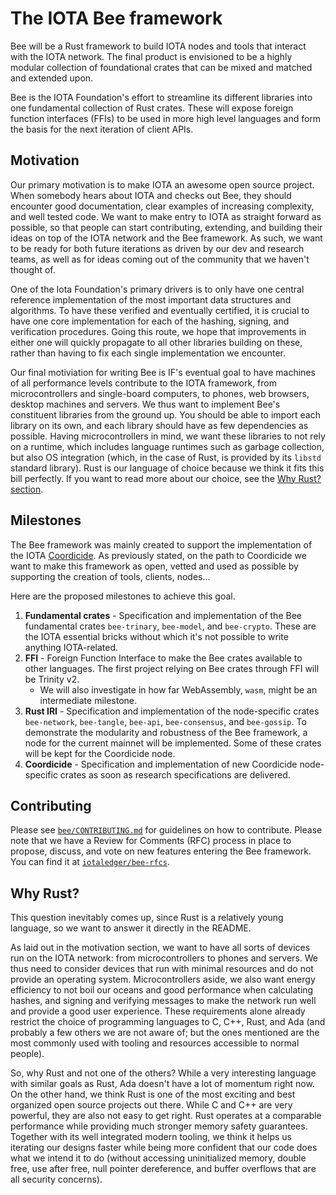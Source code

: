 # The IOTA Bee framework

Bee will be a Rust framework to build IOTA nodes and tools that interact with
the IOTA network. The final product is envisioned to be a highly modular
collection of foundational crates that can be mixed and matched and extended
upon.

Bee is the IOTA Foundation's effort to streamline its different libraries into
one fundamental collection of Rust crates. These will expose foreign function
interfaces (FFIs) to be used in more high level languages and form the basis
for the next iteration of client APIs.

## Motivation

Our primary motivation is to make IOTA an awesome open source project. When
somebody hears about IOTA and checks out Bee, they should encounter good
documentation, clear examples of increasing complexity, and well tested code.
We want to make entry to IOTA as straight forward as possible, so that people
can start contributing, extending, and building their ideas on top of the IOTA
network and the Bee framework. As such, we want to be ready for both future
iterations as driven by our dev and research teams, as well as for ideas coming
out of the community that we haven't thought of.

One of the Iota Foundation's primary drivers is to only have one central
reference implementation of the most important data structures and algorithms.
To have these verified and eventually certified, it is crucial to have one core
implementation for each of the hashing, signing, and verification procedures.
Going this route, we hope that improvements in either one will quickly
propagate to all other libraries building on these, rather than having to fix
each single implementation we encounter.

Our final motiviation for writing Bee is IF's eventual goal to have machines of
all performance levels contribute to the IOTA framework, from microcontrollers
and single-board computers, to phones, web browsers, desktop machines and
servers. We thus want to implement Bee's constituent libraries from the ground
up. You should be able to import each library on its own, and each library
should have as few dependencies as possible. Having microcontrollers in mind,
we want these libraries to not rely on a runtime, which includes language
runtimes such as garbage collection, but also OS integration (which, in the
case of Rust, is provided by its `libstd` standard library). Rust is our
language of choice because we think it fits this bill perfectly. If you want to
read more about our choice, see the [Why Rust? section](README.md#).

## Milestones

The Bee framework was mainly created to support the implementation of the IOTA
[Coordicide](https://coordicide.iota.org/). As previously stated, on the path
to Coordicide we want to make this framework as open, vetted and used as
possible by supporting the creation of tools, clients, nodes...

Here are the proposed milestones to achieve this goal.

1. **Fundamental crates** - Specification and implementation of the Bee
   fundamental crates `bee-trinary`, `bee-model`, and `bee-crypto`. These are
   the IOTA essential bricks without which it's not possible to write anything
   IOTA-related.
2. **FFI** - Foreign Function Interface to make the Bee crates available to
   other languages. The first project relying on Bee crates through FFI will be
   Trinity v2.
    + We will also investigate in how far WebAssembly, `wasm`, might be an
      intermediate milestone.
3. **Rust IRI** - Specification and implementation of the node-specific crates
   `bee-network`, `bee-tangle`, `bee-api`, `bee-consensus`, and `bee-gossip`.
   To demonstrate the modularity and robustness of the Bee framework, a node
   for the current mainnet will be implemented. Some of these crates will be
   kept for the Coordicide node.
4. **Coordicide** - Specification and implementation of new Coordicide
   node-specific crates as soon as research specifications are delivered.

## Contributing

Please see
[`bee/CONTRIBUTING.md`](https://github.com/iotaledger/bee/blob/master/CONTRIBUTING.md)
for guidelines on how to contribute. Please note that we have a Review for
Comments (RFC) process in place to propose, discuss, and vote on new features
entering the Bee framework. You can find it at
[`iotaledger/bee-rfcs`](https://github.com/iotaledger/bee-rfcs/).

## Why Rust?

This question inevitably comes up, since Rust is a relatively young language,
so we want to answer it directly in the README.

As laid out in the motivation section, we want to have all sorts of devices run
on the IOTA network: from microcontrollers to phones and servers. We thus need
to consider devices that run with minimal resources and do not provide an
operating system. Microcontrollers aside, we also want energy efficiency to not
boil our oceans and good performance when calculating hashes, and signing and
verifying messages to make the network run well and provide a good user
experience. These requirements alone already restrict the choice of programming
languages to C, C++, Rust, and Ada (and probably a few others we are not aware
of; but the ones mentioned  are the most commonly used with tooling and
resources accessible to normal people).

So, why Rust and not one of the others? While a very interesting language with
similar goals as Rust, Ada doesn't have a lot of momentum right now. On the
other hand, we think Rust is one of the most exciting and best organized open
source projects out there. While C and C++ are very powerful, they are also not
easy to get right. Rust operates at a comparable performance while providing
much stronger memory safety guarantees. Together with its well integrated
modern tooling, we think it helps us iterating our designs faster while being
more confident that our code does what we intend it to do (without accessing
uninitialized memory, double free, use after free, null pointer dereference,
and buffer overflows that are all security concerns).
